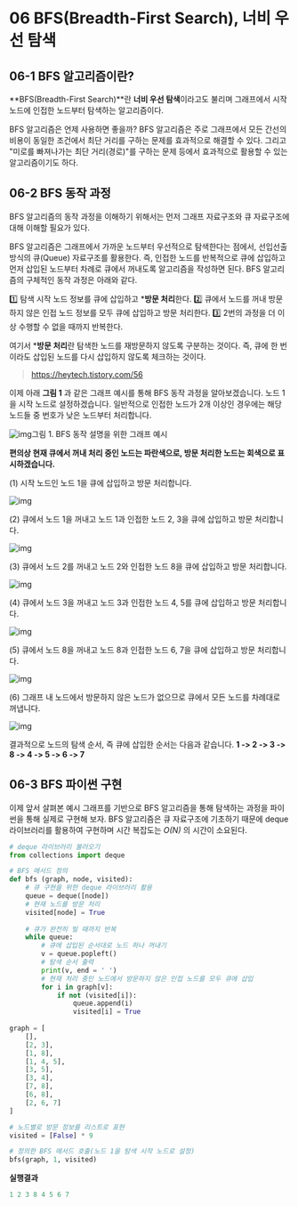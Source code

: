 # 06 BFS(Breadth-First Search), 너비 우선 탐색

## 06-1 BFS 알고리즘이란?

**BFS(Breadth-First Search)**란 **너비 우선 탐색**이라고도 불리며 그래프에서 시작 노드에 인접한 노드부터 탐색하는 알고리즘이다.

BFS 알고리즘은 언제 사용하면 좋을까? BFS 알고리즘은 주로 그래프에서 모든 간선의 비용이 동일한 조건에서 최단 거리를 구하는 문제를 효과적으로 해결할 수 있다. 그리고 "미로를 빠져나가는 최단 거리(경로)"를 구하는 문제 등에서 효과적으로 활용할 수 있는 알고리즘이기도 하다.



## 06-2 BFS 동작 과정

BFS 알고리즘의 동작 과정을 이해하기 위해서는 먼저 그래프 자료구조와 큐 자료구조에 대해 이해할 필요가 있다.

BFS 알고리즘은 그래프에서 가까운 노드부터 우선적으로 탐색한다는 점에서, 선입선출 방식의 큐(Queue) 자료구조를 활용한다. 즉, 인접한 노드를 반복적으로 큐에 삽입하고 먼저 삽입된 노드부터 차례로 큐에서 꺼내도록 알고리즘을 작성하면 된다. BFS 알고리즘의 구체적인 동작 과정은 아래와 같다.

1️⃣ 탐색 시작 노드 정보를 큐에 삽입하고 ***방문 처리**한다.
2️⃣ 큐에서 노드를 꺼내 방문하지 않은 인접 노드 정보를 모두 큐에 삽입하고 방문 처리한다.
3️⃣ 2번의 과정을 더 이상 수행할 수 없을 때까지 반복한다.

여기서 ***방문 처리**란 탐색한 노드를 재방문하지 않도록 구분하는 것이다. 즉, 큐에 한 번이라도 삽입된 노드를 다시 삽입하지 않도록 체크하는 것이다.

 

> https://heytech.tistory.com/56

이제 아래 **그림 1** 과 같은 그래프 예시를 통해 BFS 동작 과정을 알아보겠습니다. 노드 1을 시작 노드로 설정하겠습니다. 일반적으로 인접한 노드가 2개 이상인 경우에는 해당 노드들 중 번호가 낮은 노드부터 처리합니다.



![img](06%20BFS(Breadth-First%20Search),%20%EB%84%88%EB%B9%84%20%EC%9A%B0%EC%84%A0%20%ED%83%90%EC%83%89.assets/img.png)그림 1. BFS 동작 설명을 위한 그래프 예시




**편의상 현재 큐에서 꺼내 처리 중인 노드는 파란색으로, 방문 처리한 노드는 회색으로 표시하겠습니다.**

(1) 시작 노드인 노드 1을 큐에 삽입하고 방문 처리합니다.



![img](06%20BFS(Breadth-First%20Search),%20%EB%84%88%EB%B9%84%20%EC%9A%B0%EC%84%A0%20%ED%83%90%EC%83%89.assets/img-16563011009872.png)



(2) 큐에서 노드 1을 꺼내고 노드 1과 인접한 노드 2, 3을 큐에 삽입하고 방문 처리합니다.



![img](06%20BFS(Breadth-First%20Search),%20%EB%84%88%EB%B9%84%20%EC%9A%B0%EC%84%A0%20%ED%83%90%EC%83%89.assets/img-16563011025944.png)



(3) 큐에서 노드 2를 꺼내고 노드 2와 인접한 노드 8을 큐에 삽입하고 방문 처리합니다.



![img](06%20BFS(Breadth-First%20Search),%20%EB%84%88%EB%B9%84%20%EC%9A%B0%EC%84%A0%20%ED%83%90%EC%83%89.assets/img-16563011039486.png)



(4) 큐에서 노드 3을 꺼내고 노드 3과 인접한 노드 4, 5를 큐에 삽입하고 방문 처리합니다.



![img](06%20BFS(Breadth-First%20Search),%20%EB%84%88%EB%B9%84%20%EC%9A%B0%EC%84%A0%20%ED%83%90%EC%83%89.assets/img-16563011060348.png)



(5) 큐에서 노드 8을 꺼내고 노드 8과 인접한 노드 6, 7을 큐에 삽입하고 방문 처리합니다.



![img](06%20BFS(Breadth-First%20Search),%20%EB%84%88%EB%B9%84%20%EC%9A%B0%EC%84%A0%20%ED%83%90%EC%83%89.assets/img-165630110810710.png)



(6) 그래프 내 노드에서 방문하지 않은 노드가 없으므로 큐에서 모든 노드를 차례대로 꺼냅니다.



![img](06%20BFS(Breadth-First%20Search),%20%EB%84%88%EB%B9%84%20%EC%9A%B0%EC%84%A0%20%ED%83%90%EC%83%89.assets/img-165630110997212.png)



결과적으로 노드의 탐색 순서, 즉 큐에 삽입한 순서는 다음과 같습니다.
**1 -> 2 -> 3 -> 8 -> 4 -> 5 -> 6 -> 7**



## 06-3 BFS 파이썬 구현

이제 앞서 살펴본 예시 그래프를 기반으로 BFS 알고리즘을 통해 탐색하는 과정을 파이썬을 통해 실제로 구현해 보자. BFS 알고리즘은 큐 자료구조에 기초하기 때문에 deque 라이브러리를 활용하여 구현하며 시간 복잡도는 *O(N)* 의 시간이 소요된다. 



```python
# deque 라이브러리 불러오기
from collections import deque

# BFS 메서드 정의
def bfs (graph, node, visited):
    # 큐 구현을 위한 deque 라이브러리 활용
    queue = deque([node])
    # 현재 노드를 방문 처리
    visited[node] = True
    
    # 큐가 완전히 빌 때까지 반복
    while queue:
        # 큐에 삽입된 순서대로 노드 하나 꺼내기
        v = queue.popleft()
        # 탐색 순서 출력
        print(v, end = ' ')
        # 현재 처리 중인 노드에서 방문하지 않은 인접 노드를 모두 큐에 삽입
        for i in graph[v]:
            if not (visited[i]):
                queue.append(i)
                visited[i] = True
                
graph = [
    [],
    [2, 3],
    [1, 8],
    [1, 4, 5],
    [3, 5],
    [3, 4],
    [7, 8],
    [6, 8],
    [2, 6, 7]
]

# 노드별로 방문 정보를 리스트로 표현
visited = [False] * 9

# 정의한 BFS 메서드 호출(노드 1을 탐색 시작 노드로 설정)
bfs(graph, 1, visited)
```

**실행결과**

```python
1 2 3 8 4 5 6 7
```